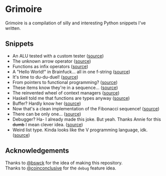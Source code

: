 # Grimoire

Grimoire is a compilation of silly and interesting Python snippets I've written.

## Snippets

- An ALU tested with a custom tester ([source](./alu_and_tester.py))
- The unknown arrow operator ([source](./arrow_operator.py))
- Functions as infix operators ([source](./as_infix_operators.py))
- A "Hello World!" in Brainfuck... all in one f-string ([source](./bf_hello_world.py))
- It's time to du-du-duel! ([source](./combat_simulation.py))
- From pointers to functional programming? ([source](./confused_c_and_haskell.py))
- These items know they're in a sequence... ([source](./context_aware_sequence_items.py))
- The reinvented wheel of context managers ([source](./context_managers_reinvented.py))
- Haskell told me that functions are types anyway ([source](./functions_as_types.py))
- Buffer? Hardly know her ([source](./pty_as_buffer.py))
- Now that's a clean implementation of the Fibonacci sequence! ([source](./silly_fib.py))
- There can be only one... ([source](./singleton.py))
- Debugger? Ha- I already made this joke. But yeah. Thanks Annie for this ~~dumb~~ I mean clever idea. ([source](./waffle_debug/))
- Weird list type. Kinda looks like the V programming language, idk. ([source](./weirdass_list.py))

## Acknowledgements

Thanks to [@bswck](https://github.com/bswck) for the idea of making this repository.\
Thanks to [@coinconclusive](https://github.com/coinconclusive) for the `debug` feature idea.
